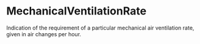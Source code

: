 MechanicalVentilationRate
=========================

Indication of the requirement of a particular mechanical air ventilation rate, given in air changes per hour.
